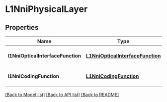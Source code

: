 # L1NniPhysicalLayer
## Properties

Name | Type | Description | Notes
------------ | ------------- | ------------- | -------------
**l1NniOpticalInterfaceFunction** | [**L1NniOpticalInterfaceFunction**](L1NniOpticalInterfaceFunction.md) |  | [optional] [default to null]
**l1NniCodingFunction** | [**L1NniCodingFunction**](L1NniCodingFunction.md) |  | [optional] [default to null]

[[Back to Model list]](../README.md#documentation-for-models) [[Back to API list]](../README.md#documentation-for-api-endpoints) [[Back to README]](../README.md)

